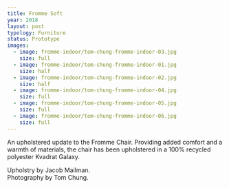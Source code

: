 ```yaml
---
title: Fromme Soft
year: 2018
layout: post
typology: Furniture
status: Prototype
images:
  - image: fromme-indoor/tom-chung-fromme-indoor-03.jpg
    size: full
  - image: fromme-indoor/tom-chung-fromme-indoor-01.jpg
    size: half
  - image: fromme-indoor/tom-chung-fromme-indoor-02.jpg
    size: half
  - image: fromme-indoor/tom-chung-fromme-indoor-04.jpg
    size: full
  - image: fromme-indoor/tom-chung-fromme-indoor-05.jpg
    size: full
  - image: fromme-indoor/tom-chung-fromme-indoor-06.jpg
    size: full   
---
```


An upholstered update to the Fromme Chair. Providing added comfort and a warmth of materials, the chair has been upholstered in a 100% recycled polyester Kvadrat Galaxy.

Upholstry by Jacob Mailman.<br>
Photography by Tom Chung.
